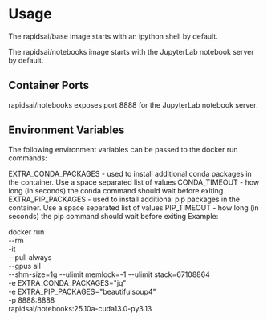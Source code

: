 # Usage

The rapidsai/base image starts with an ipython shell⁠ by default.

The rapidsai/notebooks image starts with the JupyterLab notebook server⁠ by default.

## Container Ports

rapidsai/notebooks exposes port 8888 for the JupyterLab notebook server⁠.

## Environment Variables

The following environment variables can be passed to the docker run commands:

EXTRA_CONDA_PACKAGES - used to install additional conda packages in the container. Use a space separated list of values
CONDA_TIMEOUT - how long (in seconds) the conda command should wait before exiting
EXTRA_PIP_PACKAGES - used to install additional pip packages in the container. Use a space separated list of values
PIP_TIMEOUT - how long (in seconds) the pip command should wait before exiting
Example:

docker run \
 --rm \
 -it \
 --pull always \
 --gpus all \
 --shm-size=1g --ulimit memlock=-1 --ulimit stack=67108864 \
 -e EXTRA_CONDA_PACKAGES="jq" \
 -e EXTRA_PIP_PACKAGES="beautifulsoup4" \
 -p 8888:8888 \
 rapidsai/notebooks:25.10a-cuda13.0-py3.13
